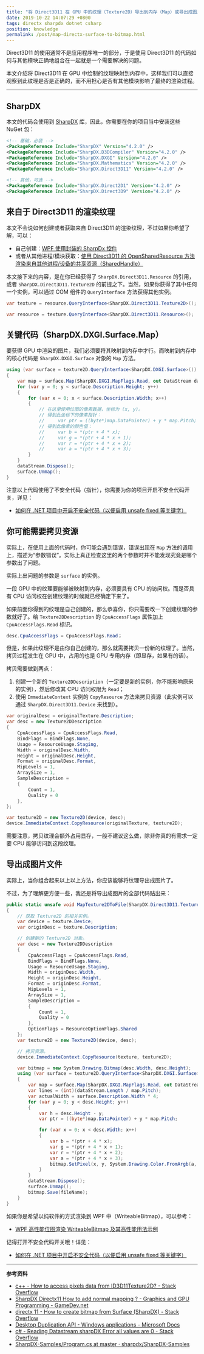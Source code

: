 ```yaml
---
title: "将 Direct3D11 在 GPU 中的纹理（Texture2D）导出到内存（Map）或导出成图片文件"
date: 2019-10-22 14:07:29 +0800
tags: directx sharpdx dotnet csharp
position: knowledge
permalink: /post/map-directx-surface-to-bitmap.html
---
```


Direct3D11 的使用通常不是应用程序唯一的部分，于是使用 Direct3D11 的代码如何与其他模块正确地组合在一起就是一个需要解决的问题。

本文介绍将 Direct3D11 在 GPU 中绘制的纹理映射到内存中，这样我们可以直接观察到此纹理是否是正确的，而不用担心是否有其他模块影响了最终的渲染过程。

---

<div id="toc"></div>

## SharpDX

本文的代码会使用到 [SharpDX](https://www.nuget.org/packages?q=Tags%3A%22SharpDX%22) 库，因此，你需要在你的项目当中安装这些 NuGet 包：

```xml
<!-- 基础，必装 -->
<PackageReference Include="SharpDX" Version="4.2.0" />
<PackageReference Include="SharpDX.D3DCompiler" Version="4.2.0" />
<PackageReference Include="SharpDX.DXGI" Version="4.2.0" />
<PackageReference Include="SharpDX.Mathematics" Version="4.2.0" />
<PackageReference Include="SharpDX.Direct3D11" Version="4.2.0" />

<!-- 其他，可选 -->
<PackageReference Include="SharpDX.Direct2D1" Version="4.2.0" />
<PackageReference Include="SharpDX.Direct3D9" Version="4.2.0" />
```

## 来自于 Direct3D11 的渲染纹理

本文不会说如何创建或者获取来自 Direct3D11 的渲染纹理，不过如果你希望了解，可以：

- 自己创建：[WPF 使用封装的 SharpDx 控件](https://blog.lindexi.com/post/WPF-%E4%BD%BF%E7%94%A8%E5%B0%81%E8%A3%85%E7%9A%84-SharpDx-%E6%8E%A7%E4%BB%B6.html)
- 或者从其他进程/模块获取：[使用 Direct3D11 的 OpenSharedResource 方法渲染来自其他进程/设备的共享资源（SharedHandle）](/post/direct3d11-open-shared-resource)

本文接下来的内容，是在你已经获得了 `SharpDX.Direct3D11.Resource` 的引用，或者 `SharpDX.Direct3D11.Texture2D` 的前提之下。当然，如果你获得了其中任何一个实例，可以通过 COM 组件的 `QueryInterface` 方法获得其他实例。

```csharp
var texture = resource.QueryInterface<SharpDX.Direct3D11.Texture2D>();
```

```csharp
var resource = texture.QueryInterface<SharpDX.Direct3D11.Resource>();
```

## 关键代码（SharpDX.DXGI.Surface.Map）

要获得 GPU 中渲染的图片，我们必须要将其映射到内存中才行。而映射到内存中的核心代码是 `SharpDX.DXGI.Surface` 对象的 `Map` 方法。

```csharp
using (var surface = texture2D.QueryInterface<SharpDX.DXGI.Surface>())
{
    var map = surface.Map(SharpDX.DXGI.MapFlags.Read, out DataStream dataStream);
    for (var y = 0; y < surface.Description.Height; y++)
    {
        for (var x = 0; x < surface.Description.Width; x++)
        {
            // 在这里使用位图的像素数据，坐标为 (x, y)。
            // 得到此坐标下的像素指针：
            //     var ptr = ((byte*)map.DataPointer) + y * map.Pitch;
            // 得到此像素的颜色值：
            //     var b = *(ptr + 4 * x);
            //     var g = *(ptr + 4 * x + 1);
            //     var r = *(ptr + 4 * x + 2);
            //     var a = *(ptr + 4 * x + 3);
        }
    }
    dataStream.Dispose();
    surface.Unmap();
}
```

注意以上代码使用了不安全代码（指针），你需要为你的项目开启不安全代码开关，详见：

- [如何在 .NET 项目中开启不安全代码（以便启用 unsafe fixed 等关键字）](/post/allow-unsafe-code-in-dotnet-project)

## 你可能需要拷贝资源

实际上，在使用上面的代码时，你可能会遇到错误，错误出现在 `Map` 方法的调用上，描述为“参数错误”。实际上真正检查这里的两个参数时并不能发现究竟是哪个参数出了问题。

实际上出问题的参数是 `surface` 的实例。

一段 GPU 中的纹理要能够被映射到内存，必须要具有 CPU 的访问权。而是否具有 CPU 访问权在创建纹理的时候就已经确定下来了。

如果前面你得到的纹理是自己创建的，那么恭喜你，你只需要改一下创建纹理的参数就好了。给 `Texture2DDescription` 的 `CpuAccessFlags` 属性加上 `CpuAccessFlags.Read` 标识。

```csharp
desc.CpuAccessFlags = CpuAccessFlags.Read；
```

但是，如果此纹理不是由你自己创建的，那么就需要拷贝一份新的纹理了。当然，拷贝过程发生在 GPU 中，占用的也是 GPU 专用内存（即显存，如果有的话）。

拷贝需要做到两点：

1. 创建一个新的 `Texture2DDescription`（一定要是新的实例，你不能影响原来的实例），然后修改其 CPU 访问权限为 `Read`；
2. 使用 `ImmediateContext` 实例的 `CopyResource` 方法来拷贝资源（此实例可以通过 `SharpDX.Direct3D11.Device` 来找到）。

```csharp
var originalDesc = originalTexture.Description;
var desc = new Texture2DDescription
{
    CpuAccessFlags = CpuAccessFlags.Read,
    BindFlags = BindFlags.None,
    Usage = ResourceUsage.Staging,
    Width = originalDesc.Width,
    Height = originalDesc.Height,
    Format = originalDesc.Format,
    MipLevels = 1,
    ArraySize = 1,
    SampleDescription =
    {
        Count = 1,
        Quality = 0
    },
};

var texture2D = new Texture2D(device, desc);
device.ImmediateContext.CopyResource(originalTexture, texture2D);
```

需要注意，拷贝纹理会额外占用显存，一般不建议这么做，除非你真的有需求一定要 CPU 能够访问到这段纹理。

## 导出成图片文件

实际上，当你组合起来以上以上方法，你应该能够将纹理导出成图片了。

不过，为了理解更方便一些，我还是将导出成图片的全部代码贴出来：

```csharp
public static unsafe void MapTexture2DToFile(SharpDX.Direct3D11.Texture2D texture, string fileName)
{
    // 获取 Texture2D 的相关实例。
    var device = texture.Device;
    var originDesc = texture.Description;

    // 创建新的 Texture2D 对象。
    var desc = new Texture2DDescription
    {
        CpuAccessFlags = CpuAccessFlags.Read,
        BindFlags = BindFlags.None,
        Usage = ResourceUsage.Staging,
        Width = originDesc.Width,
        Height = originDesc.Height,
        Format = originDesc.Format,
        MipLevels = 1,
        ArraySize = 1,
        SampleDescription =
        {
            Count = 1,
            Quality = 0
        },
        OptionFlags = ResourceOptionFlags.Shared
    };
    var texture2D = new Texture2D(device, desc);

    // 拷贝资源。
    device.ImmediateContext.CopyResource(texture, texture2D);

    var bitmap = new System.Drawing.Bitmap(desc.Width, desc.Height);
    using (var surface = texture2D.QueryInterface<SharpDX.DXGI.Surface>())
    {
        var map = surface.Map(SharpDX.DXGI.MapFlags.Read, out DataStream dataStream);
        var lines = (int)(dataStream.Length / map.Pitch);
        var actualWidth = surface.Description.Width * 4;
        for (var y = 0; y < desc.Height; y++)
        {
            var h = desc.Height - y;
            var ptr = ((byte*)map.DataPointer) + y * map.Pitch;

            for (var x = 0; x < desc.Width; x++)
            {
                var b = *(ptr + 4 * x);
                var g = *(ptr + 4 * x + 1);
                var r = *(ptr + 4 * x + 2);
                var a = *(ptr + 4 * x + 3);
                bitmap.SetPixel(x, y, System.Drawing.Color.FromArgb(a, r, g, b));
            }
        }
        dataStream.Dispose();
        surface.Unmap();
        bitmap.Save(fileName);
    }
}
```

如果你是希望以纯软件的方式渲染到 WPF 中（WriteableBitmap），可以参考：

- [WPF 高性能位图渲染 WriteableBitmap 及其高性能用法示例](/post/wpf-high-performance-bitmap-rendering)

记得打开不安全代码开关哦！详见：

- [如何在 .NET 项目中开启不安全代码（以便启用 unsafe fixed 等关键字）](/post/allow-unsafe-code-in-dotnet-project)

---

**参考资料**

- [c++ - How to access pixels data from ID3D11Texture2D? - Stack Overflow](https://stackoverflow.com/a/47328796/6233938)
- [SharpDX Directx11 How to add normal mapping ? - Graphics and GPU Programming - GameDev.net](https://www.gamedev.net/forums/topic/692196-sharpdx-directx11-how-to-add-normal-mapping/)
- [directx 11 - How to create bitmap from Surface (SharpDX) - Stack Overflow](https://stackoverflow.com/q/16020988/6233938)
- [Desktop Duplication API - Windows applications - Microsoft Docs](https://docs.microsoft.com/en-us/windows/win32/direct3ddxgi/desktop-dup-api?redirectedfrom=MSDN)
- [c# - Reading Datastream sharpDX Error all values are 0 - Stack Overflow](https://stackoverflow.com/q/44908867/6233938)
- [SharpDX-Samples/Program.cs at master · sharpdx/SharpDX-Samples](https://github.com/sharpdx/SharpDX-Samples/blob/master/Desktop/Direct3D11/MiniCube/Program.cs)

